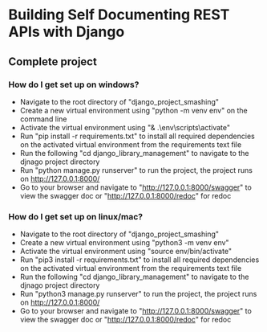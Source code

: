 # Building Self Documenting REST APIs with Django

## Complete project


### How do I get set up on windows? ###

* Navigate to the root directory of "django_project_smashing"
* Create a new virtual environment using  "python -m venv env" on the command line
* Activate the virtual environment using  "& .\env\scripts\activate"
* Run "pip install -r requirements.txt" to install all required dependencies on the activated virtual environment from the requirements text file
* Run the following "cd django_library_management" to navigate to the djnago project directory
* Run "python manage.py runserver" to run the project, the project runs on http://127.0.0.1:8000/
* Go to your browser and navigate to "http://127.0.0.1:8000/swagger" to view the swagger doc or "http://127.0.0.1:8000/redoc" for redoc



### How do I get set up on linux/mac? ###

* Navigate to the root directory of "django_project_smashing"
* Create a new virtual environment using  "python3 -m venv env"
* Activate the virtual environment using  "source env/bin/activate"
* Run "pip3 install -r requirements.txt" to install all required dependencies on the activated virtual environment from the requirements text file
* Run the following "cd django_library_management" to navigate to the djnago project directory
* Run "python3 manage.py runserver" to run the project, the project runs on http://127.0.0.1:8000/
* Go to your browser and navigate to "http://127.0.0.1:8000/swagger" to view the swagger doc or "http://127.0.0.1:8000/redoc" for redoc
